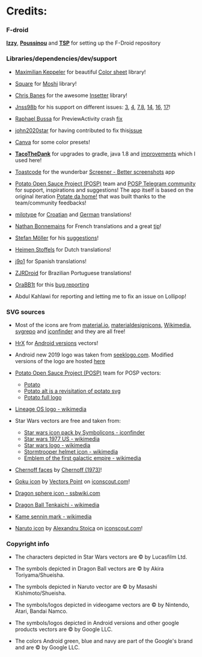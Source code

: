 # Credits:


### F-droid

[**Izzy**](https://github.com/IzzySoft), [**Poussinou**](https://github.com/Poussinou) and [**TSP**](https://github.com/TPS) for setting up the F-Droid repository


### Libraries/dependencies/dev/support

- [Maximilian Keppeler](https://github.com/maxkeppeler) for beautiful [Color sheet](https://github.com/maxkeppeler/sheets/) library!

- [Square](https://github.com/square/) for [Moshi](https://github.com/square/moshi/) library!

- [Chris Banes](https://github.com/chrisbanes) for the awesome [Insetter](https://github.com/chrisbanes/insetter/) library!

- [Jnss98b](https://github.com/Jnss98b) for his support on different issues: [3](https://github.com/enricocid/VectorifyDaHome/issues/3), [4](https://github.com/enricocid/VectorifyDaHome/issues/4), [7](https://github.com/enricocid/VectorifyDaHome/issues/7),[8](https://github.com/enricocid/VectorifyDaHome/issues/8), [14](https://github.com/enricocid/VectorifyDaHome/issues/14), [16](https://github.com/enricocid/VectorifyDaHome/issues/16), [17](https://github.com/enricocid/VectorifyDaHome/issues/17)!

- [Raphael Bussa](https://github.com/raphaelbussa) for PreviewActivity crash [fix](https://github.com/enricocid/VectorifyDaHome/pull/30)

- [john2020star](https://github.com/john2020star) for having contributed to fix this[issue](https://github.com/enricocid/VectorifyDaHome/issues/24)

- [Canva](https://www.canva.com/learn/100-color-combinations) for some color presets!

- [**TacoTheDank**](https://github.com/TacoTheDank) for upgrades to gradle, java 1.8 and [improvements](https://github.com/enricocid/Music-Player-GO/pull/248) which I used here!

- [Toastcode](https://toastco.de/) for the wunderbar [Screener - Better screenshots](https://play.google.com/store/apps/details?id=de.toastcode.screener) app

- [Potato Open Sauce Project (POSP)](https://potatoproject.co/) team and [POSP Telegram community](https://t.me/SaucyPotatoesOfficial) for support, inspirations and suggestions! The app itself is based on the original iteration [Potate da home!](https://github.com/enricocid/PotateDaHome) that was built thanks to the team/community feedbacks!

- [milotype](https://github.com/milotype) for [Croatian](https://github.com/enricocid/VectorifyDaHome/pull/26) and [German](https://github.com/enricocid/VectorifyDaHome/pull/27) translations!

- [Nathan Bonnemains](https://github.com/NathanBnm) for French translations and a great [tip](https://github.com/enricocid/VectorifyDaHome/issues/11)!

- [Stefan Möller](https://github.com/stupo) for his [suggestions](https://github.com/enricocid/VectorifyDaHome/issues/2)!

- [Heimen Stoffels](https://github.com/Vistaus) for Dutch translations!

- [j9o1](https://github.com/j9o1) for Spanish translations!

- [ZJRDroid](https://github.com/ZJRDroid) for Brazilian Portuguese translations!

- [OraBB1t](https://github.com/OraBB1t) for this [bug reporting](https://github.com/enricocid/VectorifyDaHome/issues/32)

- Abdul Kahlawi for reporting and letting me to fix an issue on Lollipop!


### SVG sources

- Most of the icons are from [material.io](https://material.io/resources/icons), [materialdesignicons](https://materialdesignicons.com/), [Wikimedia](https://commons.wikimedia.org/wiki/Main_Page), [svgrepo](https://www.svgrepo.com) and [iconfinder](https://www.iconfinder.com) and they are all free!

- [HrX](https://github.com/HrX03) for [Android versions](https://github.com/enricocid/VectorifyDaHome/tree/master/android-assets/HrX03) vectors!

- Android new 2019 logo was taken from [seeklogo.com](https://seeklogo.com/vector-logo/359569/android-new-2019). Modified versions of the logo are hosted [here](https://github.com/enricocid/VectorifyDaHome/tree/master/android-assets/android-logos)

- [Potato Open Sauce Project (POSP)](https://potatoproject.co/) team for POSP vectors:
  - [Potato](https://github.com/PotatoProject/website/blob/master/src/assets/potato.svg)
  - [Potato alt is a revisitation of potato svg](https://github.com/PotatoProject/website/blob/master/src/assets/potato.svg)
  - [Potato full logo](https://github.com/PotatoProject/website/blob/master/src/assets/potato_full.svg)

- [Lineage OS logo - wikimedia](https://commons.wikimedia.org/wiki/File:Lineage_OS_logo.svg)

- Star Wars vectors are free and taken from:
  - [Star wars icon pack by Symbolicons - iconfinder](https://www.iconfinder.com/iconsets/star-wars)
  - [Star wars 1977 US - wikimedia](https://commons.wikimedia.org/wiki/File:Star_wars_1977_us.svg)
  - [Star wars logo - wikimedia](https://commons.wikimedia.org/wiki/File:Star_Wars_Logo.svg)
  - [Stormtrooper helmet icon - wikimedia](https://commons.wikimedia.org/wiki/File:StormtrooperHelmetIcon.svg)
  - [Emblem of the first galactic empire - wikimedia](https://commons.wikimedia.org/wiki/File:Emblem_of_the_First_Galactic_Empire.svg)

- [Chernoff faces](https://commons.wikimedia.org/wiki/File:Chernoff_faces_for_evaluations_of_US_judges.svg) by [Chernoff (1973)](https://en.wikipedia.org/wiki/Chernoff_face)!

- [Goku icon](https://iconscout.com/icon/goku-1596554) by [Vectors Point](https://iconscout.com/contributors/hana-arif) on [iconscout.com](https://iconscout.com)!

- [Dragon sphere icon - ssbwiki.com](https://www.ssbwiki.com/File:DragonBallSymbol.svg)

- [Dragon Ball Tenkaichi - wikimedia](https://commons.wikimedia.org/wiki/File:Dragon_Ball_Tenkaichi_Budokai.svg)

- [Kame sennin mark - wikimedia](https://commons.wikimedia.org/wiki/File:Kame-sennin_mark.svg)
 
- [Naruto icon](https://iconscout.com/icon/naruto) by [Alexandru Stoica](https://iconscout.com/contributors/alexandru-stoica) on [iconscout.com](https://iconscout.com)!


### Copyright info

- The characters depicted in Star Wars vectors are © by Lucasfilm Ltd.

- The symbols depicted in Dragon Ball vectors are © by Akira Toriyama/Shueisha.

- The symbols depicted in Naruto vector are © by Masashi Kishimoto/Shueisha.

- The symbols/logos depicted in videogame vectors are © by Nintendo, Atari, Bandai Namco.

- The symbols/logos depicted in Android versions and other google products vectors are © by Google LLC.

- The colors Android green, blue and navy are part of the Google's brand and are © by Google LLC.

